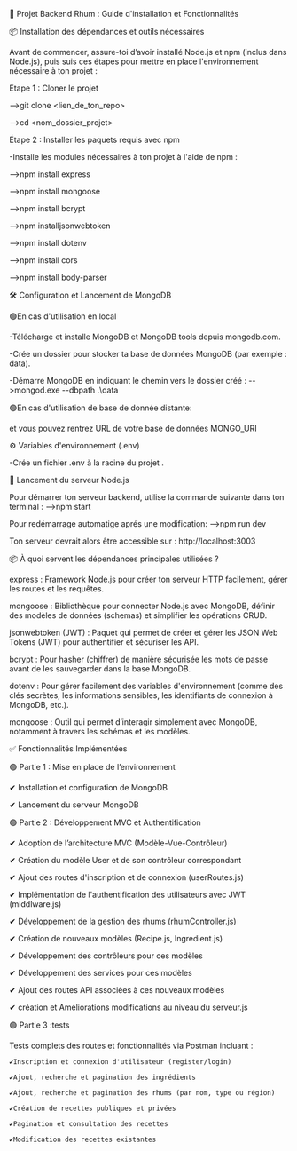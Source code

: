 🚀 Projet Backend Rhum : Guide d'installation et Fonctionnalités

📦 Installation des dépendances et outils nécessaires

Avant de commencer, assure-toi d’avoir installé Node.js et npm (inclus dans Node.js), puis suis ces étapes pour mettre en place l'environnement nécessaire à ton projet :

Étape 1 : Cloner le projet

-->git clone <lien_de_ton_repo>

-->cd <nom_dossier_projet>

Étape 2 : Installer les paquets requis avec npm

-Installe les modules nécessaires à ton projet à l'aide de npm :

-->npm install express 

-->npm install mongoose

-->npm install bcrypt

-->npm installjsonwebtoken

-->npm install dotenv

-->npm install cors

-->npm install body-parser

🛠️ Configuration et Lancement de MongoDB 

🟢En cas d'utilisation en local

-Télécharge et installe MongoDB et MongoDB tools depuis mongodb.com.

-Crée un dossier pour stocker ta base de données MongoDB (par exemple : data).

-Démarre MongoDB en indiquant le chemin vers le dossier créé :
-->mongod.exe --dbpath .\data

🟢En cas d'utilisation de base de donnée distante:

et vous pouvez rentrez URL de votre base de données MONGO_URI

⚙️ Variables d'environnement (.env)

-Crée un fichier .env à la racine du projet .

🚦 Lancement du serveur Node.js

Pour démarrer ton serveur backend, utilise la commande suivante dans ton terminal :
-->npm start

Pour redémarrage automatige aprés une modification:
-->npm run dev

Ton serveur devrait alors être accessible sur :
http://localhost:3003

📦 À quoi servent les dépendances principales utilisées ?

express :
Framework Node.js pour créer ton serveur HTTP facilement, gérer les routes et les requêtes.

mongoose :
Bibliothèque pour connecter Node.js avec MongoDB, définir des modèles de données (schemas) et simplifier les opérations CRUD.

jsonwebtoken (JWT) :
Paquet qui permet de créer et gérer les JSON Web Tokens (JWT) pour authentifier et sécuriser les API.

bcrypt :
Pour hasher (chiffrer) de manière sécurisée les mots de passe avant de les sauvegarder dans la base MongoDB.

dotenv :
Pour gérer facilement des variables d'environnement (comme des clés secrètes, les informations sensibles, les identifiants de connexion à MongoDB, etc.).

mongoose :
Outil qui permet d’interagir simplement avec MongoDB, notamment à travers les schémas et les modèles.

✅ Fonctionnalités Implémentées

🟢 Partie 1 : Mise en place de l’environnement

✔ Installation et configuration de MongoDB

✔ Lancement du serveur MongoDB

🟢 Partie 2 : Développement MVC et Authentification

✔ Adoption de l’architecture MVC (Modèle-Vue-Contrôleur) 

✔ Création du modèle User et de son contrôleur correspondant 

✔ Ajout des routes d'inscription et de connexion (userRoutes.js) 

✔ Implémentation de l'authentification des utilisateurs avec JWT (middlware.js) 

✔ Développement de la gestion des rhums (rhumController.js)

✔ Création de nouveaux modèles (Recipe.js, Ingredient.js) 

✔ Développement des contrôleurs pour ces modèles 

✔ Développement des services pour ces modèles

✔ Ajout des routes API associées à ces nouveaux modèles 

✔ création et Améliorations modifications au niveau du serveur.js

🟢 Partie 3 :tests

Tests complets des routes et fonctionnalités via Postman incluant :

    ✔Inscription et connexion d'utilisateur (register/login)

    ✔Ajout, recherche et pagination des ingrédients

    ✔Ajout, recherche et pagination des rhums (par nom, type ou région)

    ✔Création de recettes publiques et privées

    ✔Pagination et consultation des recettes

    ✔Modification des recettes existantes
